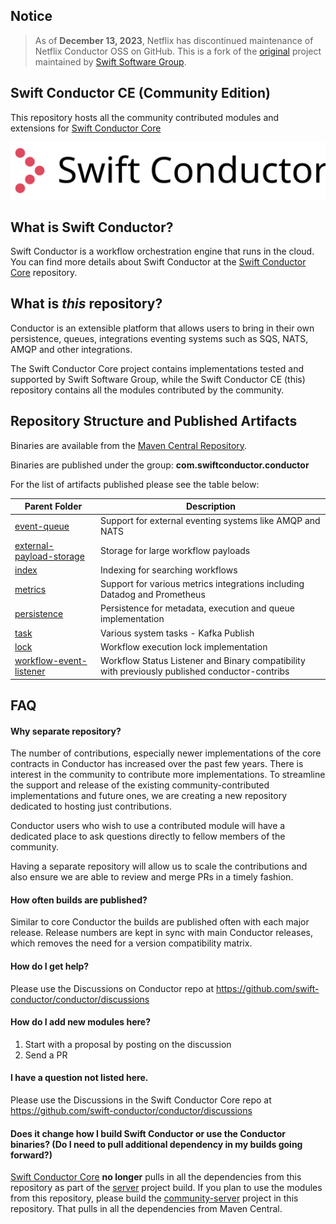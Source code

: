 ## Notice

> As of **December 13, 2023**, Netflix has discontinued maintenance of Netflix Conductor OSS on GitHub. This is a fork of the [original](https://github.com/Netflix/conductor-community) project maintained by [Swift Software Group](https://www.swiftsoftwaregroup.com).

## Swift Conductor CE (Community Edition)

This repository hosts all the community contributed modules and extensions for [Swift Conductor Core](https://github.com/swift-conductor/conductor)

![Swift Conductor Logo](https://raw.githubusercontent.com/swift-conductor/conductor/main/docs/logo.svg)

## What is Swift Conductor?

Swift Conductor is a workflow orchestration engine that runs in the cloud. You can find more details about Swift Conductor at the [Swift Conductor Core](https://github.com/swift-conductor/conductor) repository.

## What is _this_ repository?

Conductor is an extensible platform that allows users to bring in their own persistence, queues, integrations eventing systems such as SQS, NATS, AMQP and other integrations.

The Swift Conductor Core project contains implementations tested and supported by Swift Software Group, while the Swift Conductor CE (this) repository contains all the modules contributed by the community.

## Repository Structure and Published Artifacts

Binaries are available from the [Maven Central Repository](https://search.maven.org/search?q=g:com.swiftconductor).

Binaries are published under the group: **com.swiftconductor.conductor**

For the list of artifacts published please see the table below:

| Parent Folder                                                  | Description                                                                                    |
| -------------------------------------------------------------- | ---------------------------------------------------------------------------------------------- |
| [event-queue](event-queue/README.md)                           | Support for external eventing systems like AMQP and NATS                                       |
| [external-payload-storage](external-payload-storage/README.md) | Storage for large workflow payloads                                                            |
| [index](index/README.md)                                       | Indexing for searching workflows                                                               |
| [metrics](metrics/README.md)                                   | Support for various metrics integrations including Datadog and Prometheus                      |
| [persistence](persistence/README.md)                           | Persistence for metadata, execution and queue implementation                                   |
| [task](task/README.md)                                         | Various system tasks - Kafka Publish                                                           |
| [lock](lock/README.md)                                         | Workflow execution lock implementation                                                         |
| [workflow-event-listener](workflow-event-listener/README.md)   | Workflow Status Listener and Binary compatibility with previously published conductor-contribs |

## FAQ

#### Why separate repository?

The number of contributions, especially newer implementations of the core contracts in Conductor has increased over the past few years. There is interest in the community to contribute more implementations. To streamline the support and release of the existing community-contributed implementations and future ones, we are creating a new repository dedicated to hosting just contributions.

Conductor users who wish to use a contributed module will have a dedicated place to ask questions directly to fellow members of the community.

Having a separate repository will allow us to scale the contributions and also ensure we are able to review and merge PRs in a timely fashion.

#### How often builds are published?

Similar to core Conductor the builds are published often with each major release. Release numbers are kept in sync with main Conductor releases, which removes the need for a version compatibility matrix.

#### How do I get help?

Please use the Discussions on Conductor repo at https://github.com/swift-conductor/conductor/discussions

#### How do I add new modules here?

1. Start with a proposal by posting on the discussion
2. Send a PR

#### I have a question not listed here.

Please use the Discussions in the Swift Conductor Core repo at https://github.com/swift-conductor/conductor/discussions

#### Does it change how I build Swift Conductor or use the Conductor binaries? (Do I need to pull additional dependency in my builds going forward?)

[Swift Conductor Core](https://github.com/swift-conductor/conductor) **no longer** pulls in all the dependencies from this repository as part of the [server](https://github.com/swift-conductor/conductor/tree/main/server) project build. If you plan to use the modules from this repository, please build the [community-server](./community-server) project in this repository. That pulls in all the dependencies from Maven Central.
